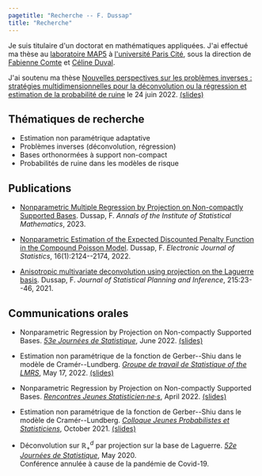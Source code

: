 ```yaml
---
pagetitle: "Recherche -- F. Dussap"
title: "Recherche"
---
```


Je suis titulaire d'un doctorat en mathématiques appliquées. J'ai effectué ma thèse au [laboratoire MAP5](http://w3.mi.parisdescartes.fr/map5/) à [l'université Paris Cité](https://u-paris.fr/), sous la direction de [Fabienne Comte](http://helios.mi.parisdescartes.fr/~comte/) et [Céline Duval](https://sites.google.com/site/celinehduval/).

J'ai soutenu ma thèse [Nouvelles perspectives sur les problèmes inverses : stratégies multidimensionnelles pour la déconvolution ou la régression et estimation de la probabilité de ruine](../Files/thesis.pdf) le 24 juin 2022. [(slides)](../Files/thesis_defence.pdf)


## Thématiques de recherche

-   Estimation non paramétrique adaptative
-   Problèmes inverses (déconvolution, régression)
-   Bases orthonormées à support non-compact
-   Probabilités de ruine dans les modèles de risque


## Publications

-   [Nonparametric Multiple Regression by Projection on Non-compactly Supported Bases](https://hal.archives-ouvertes.fr/hal-03506635). Dussap, F. *Annals of the Institute of Statistical Mathematics*, 2023.

-   [Nonparametric Estimation of the Expected Discounted Penalty Function in the Compound Poisson Model](https://hal.archives-ouvertes.fr/hal-03212783). Dussap, F. *Electronic Journal of Statistics*, 16(1):2124--2174, 2022.

-   [Anisotropic multivariate deconvolution using projection on the Laguerre basis](https://hal.archives-ouvertes.fr/hal-02400684). Dussap, F. *Journal of Statistical Planning and Inference*, 215:23--46, 2021.


## Communications orales

-   Nonparametric Regression by Projection on Non-compactly Supported Bases. [*53e Journées de Statistique*](https://jds22.sciencesconf.org/), June 2022. [(slides)](./Files/jds-22.pdf)

-   Estimation non paramétrique de la fonction de Gerber--Shiu dans le modèle de Cramér--Lundberg. [*Groupe de travail de Statistique of the LMRS*](https://lmrs.univ-rouen.fr/fr/content/estimation-de-la-fonction-de-gerber-shiu-dans-le-modele-de-cramer-lundberg), May 17, 2022. [(slides)](../Files/rouen-05-22.pdf)

-   Nonparametric Regression by Projection on Non-compactly Supported Bases. [*Rencontres Jeunes Statisticien·ne·s*](https://rjs2022.sciencesconf.org), April 2022. [(slides)](../Files/rjs-22.pdf)

-   Estimation non paramétrique de la fonction de Gerber--Shiu dans le modèle de Cramér--Lundberg. [*Colloque Jeunes Probabilistes et Statisticiens*](https://jps-2021.sciencesconf.org/), October 2021. [(slides)](../Files/jps-21.pdf)

-   Déconvolution sur $\mathbb{R}_+^d$ par projection sur la base de Laguerre. [*52e Journées de Statistique*](https://jds2020.sciencesconf.org), May 2020.\
    Conférence annulée à cause de la pandémie de Covid-19.
